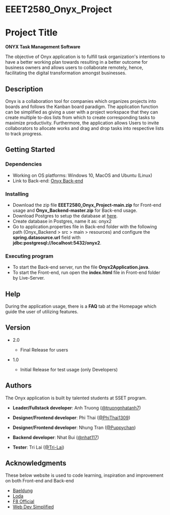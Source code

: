 # EEET2580_Onyx_Project
# Project Title
**ONYX Task Management Software**

The objective of Onyx application is to fulfill task organization's intentions to have a better working plan towards resulting in a better outcome for business owners and allows users to collaborate remotely, hence, facilitating the digital transformation amongst businesses.

## Description

Onyx is a collaboration tool for companies which organizes projects into boards and follows the Kanban board paradigm. The application function can be simplified as giving a user with a project workspace that they can create multiple to-dos lists from which to create corresponding tasks to maximize productivity. Furthermore, the application allows Users to invite collaborators to allocate works and drag and drop tasks into respective lists to track progress.

## Getting Started

### Dependencies

* Working on OS platforms: Windows 10, MacOS and Ubuntu (Linux)
* Link to Back-end: [Onyx Back-end](https://github.com/truongnhatanh7/Onyx_Backend)

### Installing

* Download the zip file **EEET2580_Onyx_Project-main.zip** for Front-end usage and **Onyx_Backend-master.zip** for Back-end usage.
* Download Postgres to setup the database at [here](https://www.postgresql.org/download/).
* Create database in Postgres, name it as: onyx2
* Go to application.properties file in Back-end folder with the following path (Onyx_Backend > src > main > resources) and configure the **spring.datasource.url** field with **jdbc:postgresql://localhost:5432/onyx2**.

### Executing program

* To start the Back-end server, run the file **Onyx2Application.java**.
* To start the Front-end, run open the **index.html** file in Front-end folder by Live-Server.

## Help

During the application usage, there is a **FAQ** tab at the Homepage which guide the user of utilizing features.

## Version
* 2.0

    * Final Release for users
* 1.0

    * Initial Release for test usage (only Developers)
## Authors

The Onyx application is built by talented students at SSET program.

* **Leader/Fullstack developer**: Anh Truong ([@truongnhatanh7](https://github.com/truongnhatanh7))

* **Designer/Frontend developer**: Phi Thai ([@PhiThai1309](https://github.com/PhiThai1309))

* **Designer/Frontend developer**: Nhung Tran ([@Puppychan](https://github.com/Puppychan))

* **Backend developer**: Nhat Bui ([@nhat117](https://github.com/nhat117))

* **Tester**: Tri Lai ([@Tri-Lai](https://github.com/Tri-Lai))

## Acknowledgments
These below website is used to code learning, inspiration and improvement on both Front-end and Back-end
* [Baeldung](https://www.baeldung.com/spring-boot)
* [Loda](https://loda.me/courses/spring-boot)
* [F8 Official](https://www.youtube.com/c/F8VNOfficial)
* [Web Dev Simplified](https://www.youtube.com/c/WebDevSimplified)